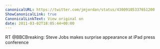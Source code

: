 ```yaml
---
canonicalURL: https://twitter.com/jmjordan/status/43009105337651200
ShowCanonicalLink: true
CanonicalLinkText: View original on
date: 2011-03-02T18:05:44+00:00
---
```

RT @BBCBreaking: Steve Jobs makes surprise appearance at iPad press conference